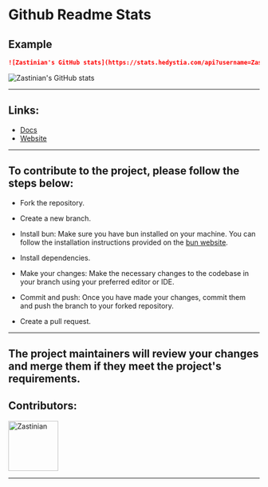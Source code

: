 # Github Readme Stats

## Example

```md
![Zastinian's GitHub stats](https://stats.hedystia.com/api?username=Zastinian)
```

![Zastinian's GitHub stats](https://stats.hedystia.com/api?username=Zastinian)

---

## Links:

- [Docs](https://docs.hedystia.com/docs/category/github-stats)
- [Website](https://hedystia.com/)

---

## To contribute to the project, please follow the steps below:

- Fork the repository.

- Create a new branch.

- Install bun: Make sure you have bun installed on your machine. You can follow the installation instructions provided on the [bun website](https://bun.sh/docs/installation#installing).

- Install dependencies.

- Make your changes: Make the necessary changes to the codebase in your branch using your preferred editor or IDE.

- Commit and push: Once you have made your changes, commit them and push the branch to your forked repository.

- Create a pull request.

---

## The project maintainers will review your changes and merge them if they meet the project's requirements.

## Contributors:

<a href="https://github.com/Zastinian"><img src="https://github.com/Zastinian.png" width="100" height="100" alt="Zastinian" /></a>

---

